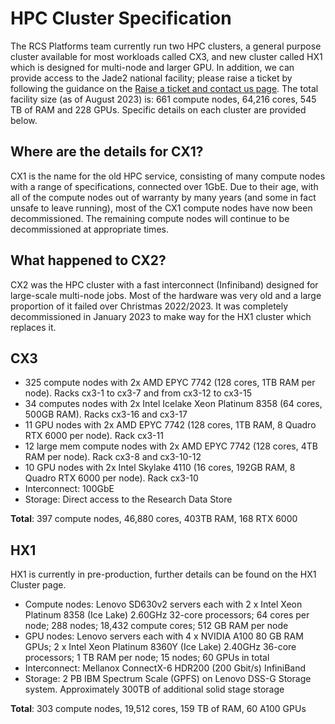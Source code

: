 # HPC Cluster Specification

The RCS Platforms team currently run two HPC clusters, a general purpose cluster available for most workloads called CX3, and new cluster called HX1 which is designed for multi-node and larger GPU. In addition, we can provide access to the Jade2 national facility; please raise a ticket by following the guidance on the [Raise a ticket and contact us page](https://www.imperial.ac.uk/admin-services/ict/self-service/research-support/rcs/get-support/contact-us/). The total facility size (as of August 2023) is: 661 compute nodes, 64,216 cores, 545 TB of RAM and 228 GPUs. Specific details on each cluster are provided below.

## Where are the details for CX1?

CX1 is the name for the old HPC service, consisting of many compute nodes with a range of specifications, connected over 1GbE. Due to their age, with all of the compute nodes out of warranty by many years (and some in fact unsafe to leave running), most of the CX1 compute nodes have now been decommissioned. The remaining compute nodes will continue to be decommissioned at appropriate times.

## What happened to CX2?

CX2 was the HPC cluster with a fast interconnect (Infiniband) designed for large-scale multi-node jobs. Most of the hardware was very old and a large proportion of it failed over Christmas 2022/2023. It was completely decommissioned in January 2023 to make way for the HX1 cluster which replaces it.

## CX3

* 325 compute nodes with 2x AMD EPYC 7742 (128 cores, 1TB RAM per node). Racks cx3-1 to cx3-7 and from cx3-12 to cx3-15
* 34 computes nodes with 2x Intel Icelake Xeon Platinum 8358 (64 cores, 500GB RAM). Racks cx3-16 and cx3-17
* 11 GPU nodes with 2x AMD EPYC 7742 (128 cores, 1TB RAM, 8 Quadro RTX 6000 per node). Rack cx3-11
* 12 large mem compute nodes with 2x AMD EPYC 7742 (128 cores, 4TB RAM per node). Rack cx3-8 and cx3-10-12
* 10 GPU nodes with 2x Intel Skylake 4110 (16 cores, 192GB RAM, 8 Quadro RTX 6000 per node). Rack cx3-10
* Interconnect: 100GbE
* Storage: Direct access to the Research Data Store

**Total**: 397 compute nodes, 46,880 cores, 403TB RAM, 168 RTX 6000

## HX1

HX1 is currently in pre-production, further details can be found on the HX1 Cluster page.

* Compute nodes: Lenovo SD630v2 servers each with 2 x Intel Xeon Platinum 8358 (Ice Lake) 2.60GHz 32-core processors; 64 cores per node; 288 nodes; 18,432 compute cores; 512 GB RAM per node
* GPU nodes: Lenovo servers each with 4 x NVIDIA A100 80 GB RAM GPUs; 2 x Intel Xeon Platinum 8360Y (Ice Lake) 2.40GHz 36-core processors; 1 TB RAM per node; 15 nodes; 60 GPUs in total
* Interconnect: Mellanox ConnectX-6 HDR200 (200 Gbit/s) InfiniBand
* Storage: 2 PB IBM Spectrum Scale (GPFS) on Lenovo DSS-G Storage system. Approximately 300TB of additional solid stage storage

**Total**: 303 compute nodes, 19,512 cores, 159 TB of RAM, 60 A100 GPUs